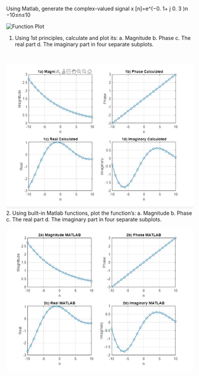 Using Matlab, generate the complex-valued signal
x [n]=e^(−0. 1+ j 0. 3 )n −10≤n≤10
<br>

![Function Plot](Figure1PNG.jpg)
<br>
1. Using 1st principles, calculate and plot its:
a. Magnitude
b. Phase
c. The real part
d. The imaginary part
in four separate subplots.
<br>

![Calculations Used](Calculated.jpg)
<br>
2. Using built-in Matlab functions, plot the function’s:
a. Magnitude
b. Phase
c. The real part
d. The imaginary part
in four separate subplots.
<br>

![Functions Used](Functions.jpg)
<br>